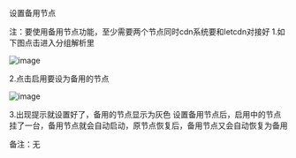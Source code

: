 设置备用节点

注：要使用备用节点功能，至少需要两个节点同时cdn系统要和letcdn对接好 1.如下图点击进入分组解析里

![image](https://user-images.githubusercontent.com/90588289/133740150-86a8eb7b-3020-485a-9d2c-eb9115649017.png)

2.点击启用要设为备用的节点

![image](https://user-images.githubusercontent.com/90588289/133740188-2d63c4cd-a27c-43f4-b3a9-db2813ec55dc.png)

3.出现提示就设置好了，备用的节点显示为灰色 设置备用节点后，启用中的节点挂了一台，备用节点就会自动启动，原节点恢复后，备用节点又会自动恢复为备用

备注：无
